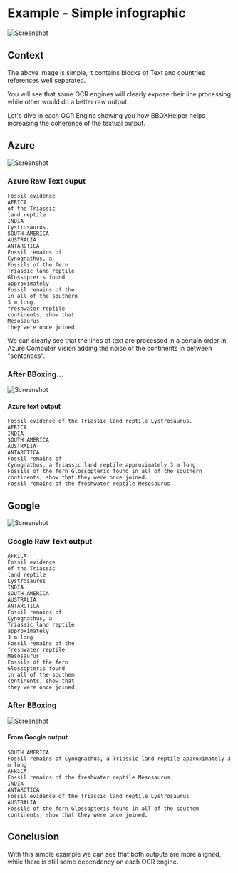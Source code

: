 # Example - Simple infographic

![Screenshot](img/image253.png)

## Context

The above image is simple, it contains blocks of Text and countries references well separated. 

You will see that some OCR engines will clearly expose their line processing while other would do a better raw output. 

Let's dive in each OCR Engine showing you how BBOXHelper helps increasing the coherence of the textual output. 

## Azure 

![Screenshot](img/image253.azure.png)

### Azure Raw Text ouput
```
Fossil evidence
AFRICA
of the Triassic
land reptile
INDIA
Lystrosaurus.
SOUTH AMERICA
AUSTRALIA
ANTARCTICA
Fossil remains of
Cynognathus, a
Fossils of the fern
Triassic land reptile
Glossopteris found
approximately
Fossil remains of the
in all of the southern
3 m long.
freshwater reptile
continents, show that
Mesosaurus
they were once joined.
```
We can clearly see that the lines of text are processed in a certain order in Azure Computer Vision adding the noise of the continents in between "sentences".

### After BBoxing... 

![Screenshot](img/image253.azure.bbox.png)

#### Azure text output
```
Fossil evidence of the Triassic land reptile Lystrosaurus.
AFRICA
INDIA
SOUTH AMERICA
AUSTRALIA
ANTARCTICA
Fossil remains of
Cynognathus, a Triassic land reptile approximately 3 m long.
Fossils of the fern Glossopteris found in all of the southern continents, show that they were once joined.
Fossil remains of the freshwater reptile Mesosaurus
```

## Google 

![Screenshot](img/image253.google.png)

### Google Raw Text output
```
AFRICA
Fossil evidence
of the Triassic
land reptile
Lystrosaurus
INDIA
SOUTH AMERICA
AUSTRALIA
ANTARCTICA
Fossil remains of
Cynognathus, a
Triassic land reptile
approximately
3 m long
Fossil remains of the
freshwater reptile
Mesosaurus
Fossils of the fern
Glossopteris found
in all of the southem
continents, show that
they were once joined.
```

### After BBoxing 

![Screenshot](img/image253.google.bbox.png)

#### From Google output
```
SOUTH AMERICA
Fossil remains of Cynognathus, a Triassic land reptile approximately 3 m long
AFRICA
Fossil remains of the freshwater reptile Mesosaurus
INDIA
ANTARCTICA
Fossil evidence of the Triassic land reptile Lystrosaurus
AUSTRALIA
Fossils of the fern Glossopteris found in all of the southem continents, show that they were once joined.
```
## Conclusion

With this simple example we can see that both outputs are more aligned, while there is still some dependency on each OCR engine.  

